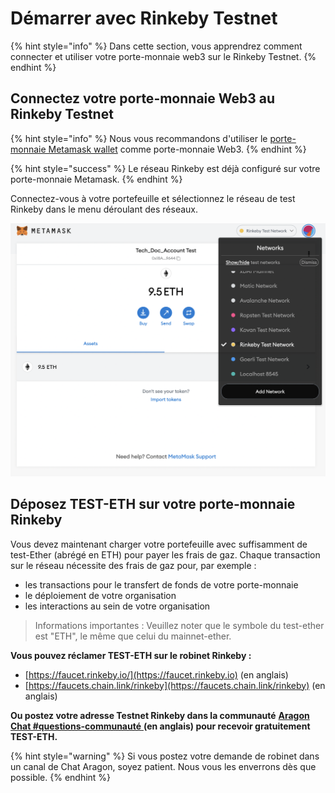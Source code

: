 # Démarrer avec Rinkeby Testnet

{% hint style="info" %}
Dans cette section, vous apprendrez comment connecter et utiliser votre porte-monnaie web3 sur le Rinkeby Testnet.
{% endhint %}

## Connectez votre porte-monnaie Web3 au Rinkeby Testnet

{% hint style="info" %}
Nous vous recommandons d'utiliser le [porte-monnaie Metamask wallet](./) comme porte-monnaie Web3.&#x20;
{% endhint %}

{% hint style="success" %}
Le réseau Rinkeby est déjà configuré sur votre porte-monnaie Metamask.
{% endhint %}

Connectez-vous à votre portefeuille et sélectionnez le réseau de test Rinkeby dans le menu déroulant des réseaux.

![Sélection du réseau de test de Rinkeby](<../../.gitbook/assets/Schermata 2022-02-03 alle 12.24.26.png>)

## Déposez TEST-ETH sur votre porte-monnaie Rinkeby

Vous devez maintenant charger votre portefeuille avec suffisamment de test-Ether (abrégé en ETH) pour payer les frais de gaz. Chaque transaction sur le réseau nécessite des frais de gaz pour, par exemple :&#x20;

* les transactions pour le transfert de fonds de votre porte-monnaie&#x20;
* le déploiement de votre organisation&#x20;
* les interactions au sein de votre organisation

> Informations importantes : Veuillez noter que le symbole du test-ether est "ETH", le même que celui du mainnet-ether.

**Vous pouvez réclamer TEST-ETH sur le robinet Rinkeby :**

* [https://faucet.rinkeby.io/](https://faucet.rinkeby.io) (en anglais)
* [https://faucets.chain.link/rinkeby](https://faucets.chain.link/rinkeby) (en anglais)

**Ou postez votre adresse Testnet Rinkeby dans la communauté** [**Aragon Chat #questions-communauté** ](https://discord.com/channels/672466989217873929/694844628586856469)**(en anglais) pour recevoir gratuitement TEST-ETH.**

{% hint style="warning" %}
Si vous postez votre demande de robinet dans un canal de Chat Aragon, soyez patient. Nous vous les enverrons dès que possible.
{% endhint %}
